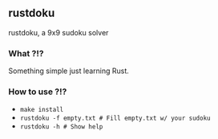 ## rustdoku
rustdoku, a 9x9 sudoku solver

### What ?!?
Something simple just learning Rust.

### How to use ?!?
- ```make install```
- ```rustdoku -f empty.txt # Fill empty.txt w/ your sudoku```
- ```rustdoku -h # Show help```

